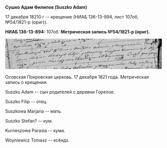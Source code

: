 **Сушко Адам Филипов (Suszko Adam)**

17 декабря 18210 г -- крещение (НИАБ 136-13-894, лист 107об, №54/1821-р
(ориг)).

**НИАБ 136-13-894:** 107об. **Метрическая запись №54/1821-р (ориг).**

![](./media/08bf05a3d1add0f139c4b357c655e447407b1c6b.png)

Осовская Покровская церковь. 17 декабря 1821 года. Метрическая запись о
крещении.

Suszko Adam -- сын родителей с деревни Горелое.

Suszko Filip -- отец.

Suszkowa Marjana -- мать.

Suszko Stefan? -- кум.

Kurneszowa Parasia -- кума.

Woyniewicz Tomasz -- ксёндз.
